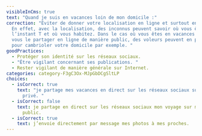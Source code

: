 ```yaml
---
visibleInCms: true
text: "Quand je suis en vacances loin de mon domicile :"
correction: "Éviter de donner votre localisation en ligne et surtout en public.
  En effet, avec la localisation, des inconnus peuvent savoir où vous êtes à
  l’instant T et où vous habitez. Dans le cas où vous êtes en vacances et que
  vous le partager en ligne de manière public, des voleurs peuvent en profiter
  pour cambrioler votre domicile par exemple. "
goodPractices:
  - Protéger son identité sur les réseaux sociaux.
  - "Être vigilant concernant ses publications. "
  - Rester vigilant de manière générale sur Internet.
categories: category-F3gC3Ox-MJpGbDCgSltLP
choices:
  - isCorrect: true
    text: "je partage mes vacances en direct sur les réseaux sociaux sur mon compte
      privé. "
  - isCorrect: false
    text: je partage en direct sur les réseaux sociaux mon voyage sur mon compte
      public.
  - isCorrect: true
    text: j’envoie directement par message mes photos à mes proches.
---
```

